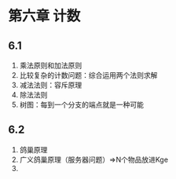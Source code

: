 # 第六章 计数

## 6.1
1. 乘法原则和加法原则
2. 比较复杂的计数问题：综合运用两个法则求解
3. 减法法则：容斥原理
4. 除法法则
5. 树图：每到一个分支的端点就是一种可能

## 6.2
1. 鸽巢原理
2. 广义鸽巢原理（服务器问题）=>N个物品放进Kge
3. 
<!--stackedit_data:
eyJoaXN0b3J5IjpbLTE0OTk2NDUyMzVdfQ==
-->
